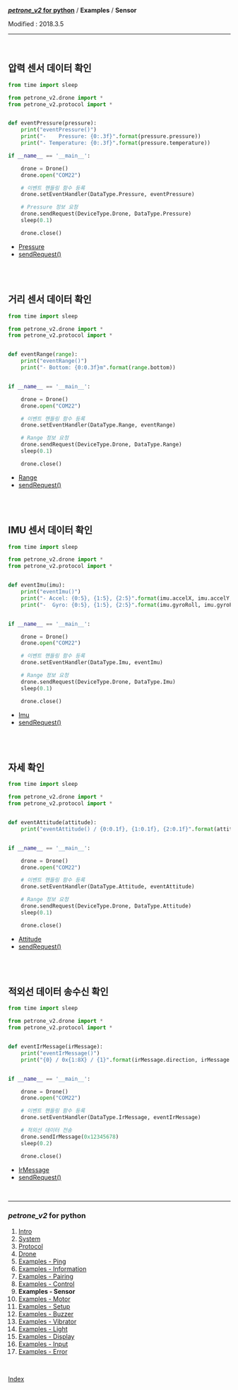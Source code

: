 **[*petrone_v2* for python](index.md)** / **Examples** / **Sensor**

Modified : 2018.3.5

---

<br>


## <a name="Pressure">압력 센서 데이터 확인</a>

```py
from time import sleep

from petrone_v2.drone import *
from petrone_v2.protocol import *


def eventPressure(pressure):
    print("eventPressure()")
    print("-    Pressure: {0:.3f}".format(pressure.pressure))
    print("- Temperature: {0:.3f}".format(pressure.temperature))

if __name__ == '__main__':

    drone = Drone()
    drone.open("COM22")

    # 이벤트 핸들링 함수 등록
    drone.setEventHandler(DataType.Pressure, eventPressure)

    # Pressure 정보 요청
    drone.sendRequest(DeviceType.Drone, DataType.Pressure)
    sleep(0.1)

    drone.close()
```

- [Pressure](03_protocol.md#Pressure)
- [sendRequest()](04_drone.md#sendRequest)


<br>
<br>


## <a name="Range">거리 센서 데이터 확인</a>

```py
from time import sleep

from petrone_v2.drone import *
from petrone_v2.protocol import *


def eventRange(range):
    print("eventRange()")
    print("- Bottom: {0:0.3f}m".format(range.bottom))


if __name__ == '__main__':

    drone = Drone()
    drone.open("COM22")

    # 이벤트 핸들링 함수 등록
    drone.setEventHandler(DataType.Range, eventRange)

    # Range 정보 요청
    drone.sendRequest(DeviceType.Drone, DataType.Range)
    sleep(0.1)

    drone.close()
```

- [Range](03_protocol.md#Range)
- [sendRequest()](04_drone.md#sendRequest)


<br>
<br>


## <a name="Imu">IMU 센서 데이터 확인</a>

```py
from time import sleep

from petrone_v2.drone import *
from petrone_v2.protocol import *


def eventImu(imu):
    print("eventImu()")
    print("- Accel: {0:5}, {1:5}, {2:5}".format(imu.accelX, imu.accelY, imu.accelZ))
    print("-  Gyro: {0:5}, {1:5}, {2:5}".format(imu.gyroRoll, imu.gyroPitch, imu.gyroYaw))


if __name__ == '__main__':

    drone = Drone()
    drone.open("COM22")

    # 이벤트 핸들링 함수 등록
    drone.setEventHandler(DataType.Imu, eventImu)

    # Range 정보 요청
    drone.sendRequest(DeviceType.Drone, DataType.Imu)
    sleep(0.1)

    drone.close()
```

- [Imu](03_protocol.md#Imu)
- [sendRequest()](04_drone.md#sendRequest)


<br>
<br>


## <a name="Attitude">자세 확인</a>

```py
from time import sleep

from petrone_v2.drone import *
from petrone_v2.protocol import *


def eventAttitude(attitude):
    print("eventAttitude() / {0:0.1f}, {1:0.1f}, {2:0.1f}".format(attitude.roll, attitude.pitch, attitude.yaw))


if __name__ == '__main__':

    drone = Drone()
    drone.open("COM22")

    # 이벤트 핸들링 함수 등록
    drone.setEventHandler(DataType.Attitude, eventAttitude)

    # Range 정보 요청
    drone.sendRequest(DeviceType.Drone, DataType.Attitude)
    sleep(0.1)

    drone.close()
```

- [Attitude](03_protocol.md#Attitude)
- [sendRequest()](04_drone.md#sendRequest)


<br>
<br>


## <a name="IrMessage">적외선 데이터 송수신 확인</a>

```py
from time import sleep

from petrone_v2.drone import *
from petrone_v2.protocol import *


def eventIrMessage(irMessage):
    print("eventIrMessage()")
    print("{0} / 0x{1:8X} / {1}".format(irMessage.direction, irMessage.irData))


if __name__ == '__main__':

    drone = Drone()
    drone.open("COM22")

    # 이벤트 핸들링 함수 등록
    drone.setEventHandler(DataType.IrMessage, eventIrMessage)

    # 적외선 데이터 전송
    drone.sendIrMessage(0x12345678)
    sleep(0.2)

    drone.close()
```

- [IrMessage](03_protocol.md#IrMessage)
- [sendRequest()](04_drone.md#sendRequest)


<br>

---

<h3><i>petrone_v2</i> for python</H3>

 1. [Intro](01_intro.md)
 2. [System](02_system.md)
 3. [Protocol](03_protocol.md)
 4. [Drone](04_drone.md)
 5. [Examples - Ping](examples_01_ping.md)
 6. [Examples - Information](examples_02_information.md)
 7. [Examples - Pairing](examples_03_pairing.md)
 8. [Examples - Control](examples_04_control.md)
 9. **Examples - Sensor**
10. [Examples - Motor](examples_06_motor.md)
11. [Examples - Setup](examples_07_setup.md)
12. [Examples - Buzzer](examples_08_buzzer.md)
13. [Examples - Vibrator](examples_09_vibrator.md)
14. [Examples - Light](examples_10_light.md)
15. [Examples - Display](examples_11_display.md)
16. [Examples - Input](examples_12_input.md)
17. [Examples - Error](examples_13_error.md)

<br>

[Index](index.md)
